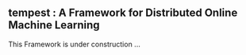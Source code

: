 ## tempest : A Framework for Distributed Online Machine Learning
This Framework is under construction ...
